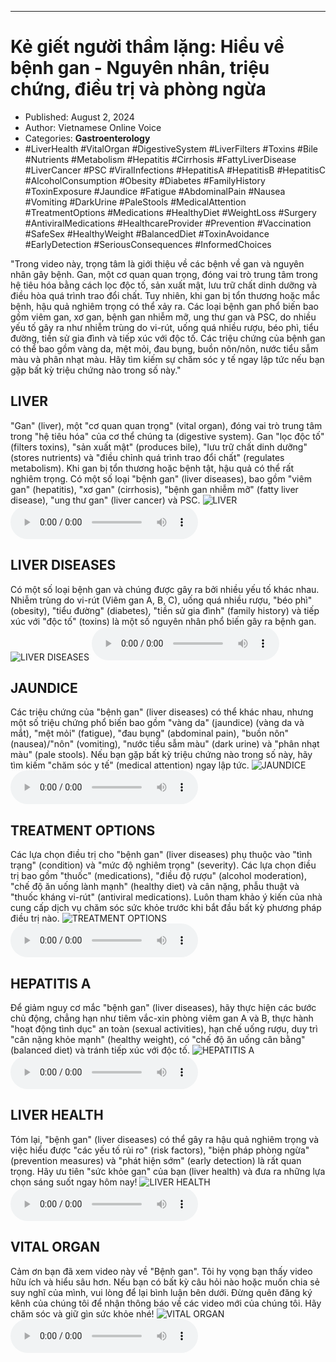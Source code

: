 
---

# Kẻ giết người thầm lặng: Hiểu về bệnh gan - Nguyên nhân, triệu chứng, điều trị và phòng ngừa

- Published: August 2, 2024
- Author: Vietnamese Online Voice
- Categories: **Gastroenterology**
- #LiverHealth #VitalOrgan #DigestiveSystem #LiverFilters #Toxins #Bile #Nutrients #Metabolism #Hepatitis #Cirrhosis #FattyLiverDisease #LiverCancer #PSC #ViralInfections #HepatitisA #HepatitisB #HepatitisC #AlcoholConsumption #Obesity #Diabetes #FamilyHistory #ToxinExposure #Jaundice #Fatigue #AbdominalPain #Nausea #Vomiting #DarkUrine #PaleStools #MedicalAttention #TreatmentOptions #Medications #HealthyDiet #WeightLoss #Surgery #AntiviralMedications #HealthcareProvider #Prevention #Vaccination #SafeSex #HealthyWeight #BalancedDiet #ToxinAvoidance #EarlyDetection #SeriousConsequences #InformedChoices

"Trong video này, trọng tâm là giới thiệu về các bệnh về gan và nguyên nhân gây bệnh. Gan, một cơ quan quan trọng, đóng vai trò trung tâm trong hệ tiêu hóa bằng cách lọc độc tố, sản xuất mật, lưu trữ chất dinh dưỡng và điều hòa quá trình trao đổi chất. Tuy nhiên, khi gan bị tổn thương hoặc mắc bệnh, hậu quả nghiêm trọng có thể xảy ra. Các loại bệnh gan phổ biến bao gồm viêm gan, xơ gan, bệnh gan nhiễm mỡ, ung thư gan và PSC, do nhiều yếu tố gây ra như nhiễm trùng do vi-rút, uống quá nhiều rượu, béo phì, tiểu đường, tiền sử gia đình và tiếp xúc với độc tố. Các triệu chứng của bệnh gan có thể bao gồm vàng da, mệt mỏi, đau bụng, buồn nôn/nôn, nước tiểu sẫm màu và phân nhạt màu. Hãy tìm kiếm sự chăm sóc y tế ngay lập tức nếu bạn gặp bất kỳ triệu chứng nào trong số này."


## LIVER

"Gan" (liver), một "cơ quan quan trọng" (vital organ), đóng vai trò trung tâm trong "hệ tiêu hóa" của cơ thể chúng ta (digestive system). Gan "lọc độc tố" (filters toxins), "sản xuất mật" (produces bile), "lưu trữ chất dinh dưỡng" (stores nutrients) và "điều chỉnh quá trình trao đổi chất" (regulates metabolism). Khi gan bị tổn thương hoặc bệnh tật, hậu quả có thể rất nghiêm trọng. Có một số loại "bệnh gan" (liver diseases), bao gồm "viêm gan" (hepatitis), "xơ gan" (cirrhosis), "bệnh gan nhiễm mỡ" (fatty liver disease), "ung thư gan" (liver cancer) và PSC.
![LIVER](https://http-archiver-apis-production-80.schnworks.com/storage/images/transitions/2024-08-02/transition-15072556488-Montserrat-Bold-673AB7.jpg)
<audio controls>
    <source src="https://http-archiver-apis-production-80.schnworks.com/storage/storage/audio/file-62693094991.mp3" type="audio/mpeg">
</audio>



## LIVER DISEASES

Có một số loại bệnh gan và chúng được gây ra bởi nhiều yếu tố khác nhau. Nhiễm trùng do vi-rút (Viêm gan A, B, C), uống quá nhiều rượu, "béo phì" (obesity), "tiểu đường" (diabetes), "tiền sử gia đình" (family history) và tiếp xúc với "độc tố" (toxins) là một số nguyên nhân phổ biến gây ra bệnh gan.
![LIVER DISEASES](https://http-archiver-apis-production-80.schnworks.com/storage/images/transitions/2024-08-02/transition-16296767453-Montserrat-SemiBold-303F9F.jpg)
<audio controls>
    <source src="https://http-archiver-apis-production-80.schnworks.com/storage/storage/audio/file-26495803991.mp3" type="audio/mpeg">
</audio>



## JAUNDICE

Các triệu chứng của "bệnh gan" (liver diseases) có thể khác nhau, nhưng một số triệu chứng phổ biến bao gồm "vàng da" (jaundice) (vàng da và mắt), "mệt mỏi" (fatigue), "đau bụng" (abdominal pain), "buồn nôn" (nausea)/"nôn" (vomiting), "nước tiểu sẫm màu" (dark urine) và "phân nhạt màu" (pale stools). Nếu bạn gặp bất kỳ triệu chứng nào trong số này, hãy tìm kiếm "chăm sóc y tế" (medical attention) ngay lập tức.
![JAUNDICE](https://http-archiver-apis-production-80.schnworks.com/storage/images/transitions/2024-08-02/transition--9166802407-Montserrat-Black-880E4F.jpg)
<audio controls>
    <source src="https://http-archiver-apis-production-80.schnworks.com/storage/storage/audio/file-5479351482.mp3" type="audio/mpeg">
</audio>



## TREATMENT OPTIONS

Các lựa chọn điều trị cho "bệnh gan" (liver diseases) phụ thuộc vào "tình trạng" (condition) và "mức độ nghiêm trọng" (severity). Các lựa chọn điều trị bao gồm "thuốc" (medications), "điều độ rượu" (alcohol moderation), "chế độ ăn uống lành mạnh" (healthy diet) và cân nặng, phẫu thuật và "thuốc kháng vi-rút" (antiviral medications). Luôn tham khảo ý kiến ​​của nhà cung cấp dịch vụ chăm sóc sức khỏe trước khi bắt đầu bất kỳ phương pháp điều trị nào.
![TREATMENT OPTIONS](https://http-archiver-apis-production-80.schnworks.com/storage/images/transitions/2024-08-02/transition--9771601984-Montserrat-Black-9C27B0.jpg)
<audio controls>
    <source src="https://http-archiver-apis-production-80.schnworks.com/storage/storage/audio/file-37640842759.mp3" type="audio/mpeg">
</audio>



## HEPATITIS A

Để giảm nguy cơ mắc "bệnh gan" (liver diseases), hãy thực hiện các bước chủ động, chẳng hạn như tiêm vắc-xin phòng viêm gan A và B, thực hành "hoạt động tình dục" an toàn (sexual activities), hạn chế uống rượu, duy trì "cân nặng khỏe mạnh" (healthy weight), có "chế độ ăn uống cân bằng" (balanced diet) và tránh tiếp xúc với độc tố.
![HEPATITIS A](https://http-archiver-apis-production-80.schnworks.com/storage/images/transitions/2024-08-02/transition-2996168713-Montserrat-Bold-880E4F.jpg)
<audio controls>
    <source src="https://http-archiver-apis-production-80.schnworks.com/storage/storage/audio/file-10459057815.mp3" type="audio/mpeg">
</audio>



## LIVER HEALTH

Tóm lại, "bệnh gan" (liver diseases) có thể gây ra hậu quả nghiêm trọng và việc hiểu được "các yếu tố rủi ro" (risk factors), "biện pháp phòng ngừa" (prevention measures) và "phát hiện sớm" (early detection) là rất quan trọng. Hãy ưu tiên "sức khỏe gan" của bạn (liver health) và đưa ra những lựa chọn sáng suốt ngay hôm nay!
![LIVER HEALTH](https://http-archiver-apis-production-80.schnworks.com/storage/images/transitions/2024-08-02/transition-7817793166-Montserrat-Thin-880E4F.jpg)
<audio controls>
    <source src="https://http-archiver-apis-production-80.schnworks.com/storage/storage/audio/file-9671099788.mp3" type="audio/mpeg">
</audio>



## VITAL ORGAN

Cảm ơn bạn đã xem video này về "Bệnh gan". Tôi hy vọng bạn thấy video hữu ích và hiểu sâu hơn. Nếu bạn có bất kỳ câu hỏi nào hoặc muốn chia sẻ suy nghĩ của mình, vui lòng để lại bình luận bên dưới. Đừng quên đăng ký kênh của chúng tôi để nhận thông báo về các video mới của chúng tôi. Hãy chăm sóc và giữ gìn sức khỏe nhé!
![VITAL ORGAN](https://http-archiver-apis-production-80.schnworks.com/storage/images/transitions/2024-08-02/transition--12909183934-Montserrat-Bold-4A148C.jpg)
<audio controls>
    <source src="https://http-archiver-apis-production-80.schnworks.com/storage/storage/audio/file-17802199496.mp3" type="audio/mpeg">
</audio>


